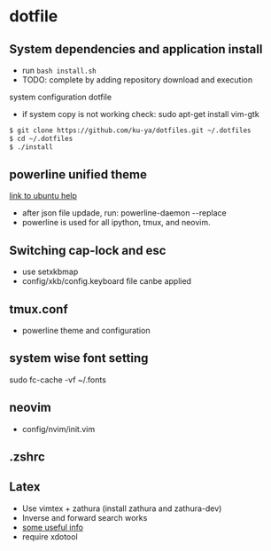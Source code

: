 # dotfile
## System dependencies and application install
- run ```bash install.sh```
- TODO: complete by adding repository download and execution

system configuration dotfile
- if system copy is not working check: sudo apt-get install vim-gtk

```bash
$ git clone https://github.com/ku-ya/dotfiles.git ~/.dotfiles
$ cd ~/.dotfiles
$ ./install
```
## powerline unified theme

[link to ubuntu help](https://askubuntu.com/questions/283908/how-can-i-install-and-use-powerline-plugin)
- after json file updade, run: powerline-daemon --replace
- powerline is used for all ipython, tmux, and neovim.

## Switching cap-lock and esc
- use setxkbmap
- config/xkb/config.keyboard file canbe applied

## tmux.conf
- powerline theme and configuration

## system wise font setting

sudo fc-cache -vf ~/.fonts

## neovim
- config/nvim/init.vim

## .zshrc

## Latex
- Use vimtex + zathura (install zathura and zathura-dev)
- Inverse and forward search works
- [some useful info](https://wikimatze.de/vimtex-the-perfect-tool-for-working-with-tex-and-vim/)
- require xdotool
